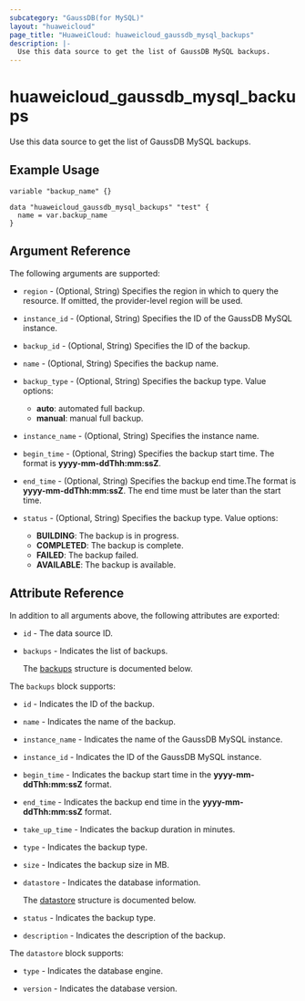 ```yaml
---
subcategory: "GaussDB(for MySQL)"
layout: "huaweicloud"
page_title: "HuaweiCloud: huaweicloud_gaussdb_mysql_backups"
description: |-
  Use this data source to get the list of GaussDB MySQL backups.
---
```


# huaweicloud_gaussdb_mysql_backups

Use this data source to get the list of GaussDB MySQL backups.

## Example Usage

```hcl
variable "backup_name" {}

data "huaweicloud_gaussdb_mysql_backups" "test" {
  name = var.backup_name
}
```

## Argument Reference

The following arguments are supported:

* `region` - (Optional, String) Specifies the region in which to query the resource.
  If omitted, the provider-level region will be used.

* `instance_id` - (Optional, String) Specifies the ID of the GaussDB MySQL instance.

* `backup_id` - (Optional, String) Specifies the ID of the backup.

* `name` - (Optional, String) Specifies the backup name.

* `backup_type` - (Optional, String) Specifies the backup type.
  Value options:
  + **auto**: automated full backup.
  + **manual**: manual full backup.

* `instance_name` - (Optional, String) Specifies the instance name.

* `begin_time` - (Optional, String) Specifies the backup start time. The format is **yyyy-mm-ddThh:mm:ssZ**.

* `end_time` - (Optional, String) Specifies the backup end time.The format is **yyyy-mm-ddThh:mm:ssZ**.
  The end time must be later than the start time.

* `status` - (Optional, String) Specifies the backup type.
  Value options:
  + **BUILDING**: The backup is in progress.
  + **COMPLETED**: The backup is complete.
  + **FAILED**: The backup failed.
  + **AVAILABLE**: The backup is available.

## Attribute Reference

In addition to all arguments above, the following attributes are exported:

* `id` - The data source ID.

* `backups` - Indicates the list of backups.

  The [backups](#backups_struct) structure is documented below.

<a name="backups_struct"></a>
The `backups` block supports:

* `id` - Indicates the ID of the backup.

* `name` - Indicates the name of the backup.

* `instance_name` - Indicates the name of the GaussDB MySQL instance.

* `instance_id` - Indicates the ID of the GaussDB MySQL instance.

* `begin_time` - Indicates the backup start time in the **yyyy-mm-ddThh:mm:ssZ** format.

* `end_time` - Indicates the backup end time in the **yyyy-mm-ddThh:mm:ssZ** format.

* `take_up_time` - Indicates the backup duration in minutes.

* `type` - Indicates the backup type.

* `size` - Indicates the backup size in MB.

* `datastore` - Indicates the database information.

  The [datastore](#backups_datastore_struct) structure is documented below.

* `status` - Indicates the backup type.

* `description` - Indicates the description of the backup.

<a name="backups_datastore_struct"></a>
The `datastore` block supports:

* `type` - Indicates the database engine.

* `version` - Indicates the database version.
